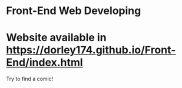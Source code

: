 # Front-End Web Developing
# Website available in https://dorley174.github.io/Front-End/index.html
Try to find a comic!

